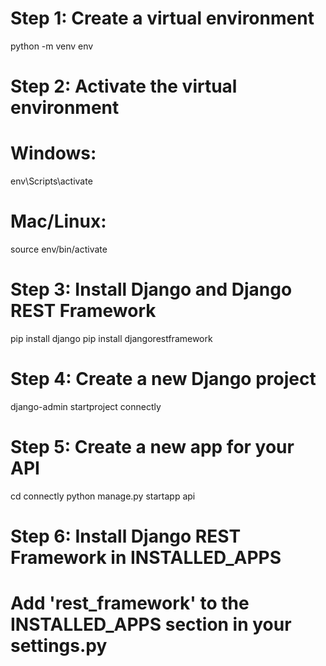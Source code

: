 # Step 1: Create a virtual environment
python -m venv env

# Step 2: Activate the virtual environment
# Windows:
env\Scripts\activate
# Mac/Linux:
source env/bin/activate

# Step 3: Install Django and Django REST Framework
pip install django
pip install djangorestframework

# Step 4: Create a new Django project
django-admin startproject connectly

# Step 5: Create a new app for your API
cd connectly
python manage.py startapp api

# Step 6: Install Django REST Framework in INSTALLED_APPS
# Add 'rest_framework' to the INSTALLED_APPS section in your settings.py
